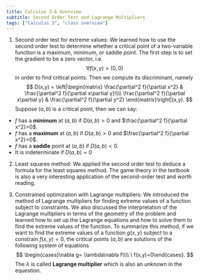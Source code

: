 ```yaml
---
title: Calculus 3-6 Overview
subtitle: Second Order Test and Lagrange Multipliers
tags: ["Calculus 3", "class overview"]
---
```

1. Second order test for extreme values: We learned how to use the second order test to determine whether a critical point of a two-variable function is a maximum, minimum, or saddle point. The first step is to set the gradient to be a zero vector, i.e.
$$\nabla f(x,y) = (0,0)$$
in order to find critical points. Then we compute its discriminant, namely
$$
D(x,y) = \left|\begin{matrix}
\frac{\partial^2 f}{\partial x^2} & \frac{\partial^2 f}{\partial x\partial y}\\\\
\frac{\partial^2 f}{\partial x\partial y} & \frac{\partial^2 f}{\partial y^2}
\end{matrix}\right|(x,y).
$$
Suppose $(a,b)$ is a critical point, then we can say:
* $f$ has a **minimum** at $(a,b)$ if $D(a,b)>0$ and $\frac{\partial^2 f}{\partial x^2}>0$.
* $f$ has a **maximum** at $(a,b)$ if $D(a,b)>0$ and $\frac{\partial^2 f}{\partial x^2}<0$.
* $f$ has a **saddle** point at $(a,b)$ if $D(a,b)<0$.
* It is indeterminate if $D(a,b)=0$

2. Least squares method: We applied the second order test to deduce a formula for the least squares method. The game theory in the textbook is also a very interesting application of the second-order test and worth reading.

3. Constrained optimization with Lagrange multipliers: We introduced the method of Lagrange multipliers for finding extreme values of a function subject to constraints. We also discussed the interpretation of the Lagrange multipliers in terms of the geometry of the problem and learned how to set up the Lagrange equations and how to solve them to find the extreme values of the function. To summarize this method, if we want to find the extreme values of a function $g(x,y)$ subject to a constrain $f(x,y)=0$, the critical points $(a,b)$ are solutions of the following system of equations
$$
\begin{cases}\nabla g= \lambda\nabla f\\\\
\ f(x,y)=0\end{cases}.
$$
The $\lambda$ is called **Lagrange multiplier** which is also an unknown in the equestion. 